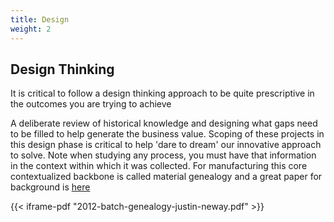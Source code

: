 ```yaml
---
title: Design
weight: 2
---
```


## Design Thinking

It is critical to follow a design thinking approach to be quite prescriptive in the outcomes you are trying to achieve

A deliberate review of historical knowledge and designing what gaps need to be filled to help generate the business value.  Scoping of these projects in this design phase is critical to help 'dare to dream' our innovative approach to solve.  Note when studying any process, you must have that information in the context within which it was collected.  For manufacturing this core contextualized backbone is called material genealogy and a great paper for background is [here](2012-batch-genealogy-justin-neway.pdf)

{{< iframe-pdf "2012-batch-genealogy-justin-neway.pdf" >}}
